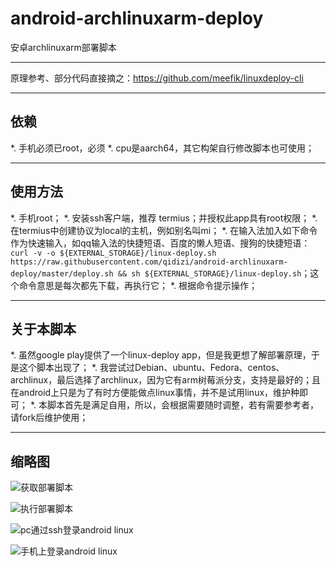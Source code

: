 # android-archlinuxarm-deploy
安卓archlinuxarm部署脚本

---
原理参考、部分代码直接摘之：https://github.com/meefik/linuxdeploy-cli

---
## 依赖

*. 手机必须已root，必须
*. cpu是aarch64，其它构架自行修改脚本也可使用；

---
## 使用方法

*. 手机root；
*. 安装ssh客户端，推荐 termius；并授权此app具有root权限；
*. 在termius中创建协议为local的主机，例如别名叫mi；
*. 在输入法加入如下命令作为快速输入，如qq输入法的快捷短语、百度的懒人短语、搜狗的快捷短语：`curl -v -o ${EXTERNAL_STORAGE}/linux-deploy.sh https://raw.githubusercontent.com/qidizi/android-archlinuxarm-deploy/master/deploy.sh && sh ${EXTERNAL_STORAGE}/linux-deploy.sh`；这个命令意思是每次都先下载，再执行它；
*. 根据命令提示操作；

---
## 关于本脚本

*. 虽然google play提供了一个linux-deploy app，但是我更想了解部署原理，于是这个脚本出现了；
*. 我尝试过Debian、ubuntu、Fedora、centos、archlinux，最后选择了archlinux，因为它有arm树莓派分支，支持是最好的；且在android上只是为了有时方便能做点linux事情，并不是试用linux，维护种即可；
*. 本脚本首先是满足自用，所以，会根据需要随时调整，若有需要参考者，请fork后维护使用；

---
## 缩略图

![获取部署脚本](https://github.com/qidizi/android-archlinuxarm-deploy/raw/master/get-sh.jpeg)  

![执行部署脚本](https://github.com/qidizi/android-archlinuxarm-deploy/raw/master/sh.jpeg)   

![pc通过ssh登录android linux](https://github.com/qidizi/android-archlinuxarm-deploy/raw/master/pc.png)   

![手机上登录android linux](https://github.com/qidizi/android-archlinuxarm-deploy/raw/master/ssh.jpeg)   




